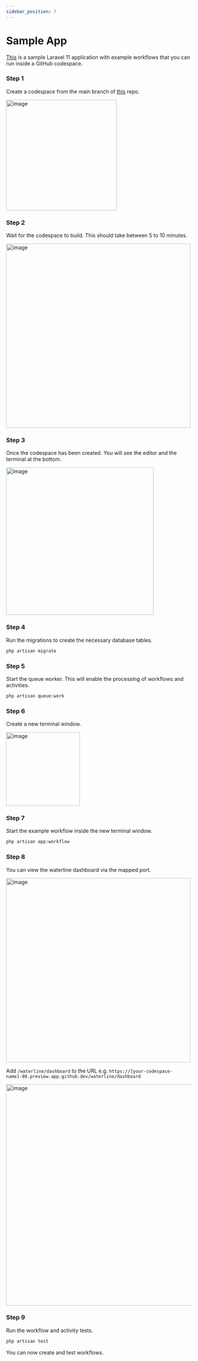 ```yaml
---
sidebar_position: 7
---
```


# Sample App

[This](https://github.com/laravel-workflow/sample-app) is a sample Laravel 11 application with example workflows that you can run inside a GitHub codespace.

### Step 1
Create a codespace from the main branch of [this](https://github.com/laravel-workflow/sample-app) repo.

<img src="https://user-images.githubusercontent.com/1130888/233664377-f300ad50-5436-4bb8-b172-c52e12047264.png" alt="image" width="300">

### Step 2
Wait for the codespace to build. This should take between 5 to 10 minutes.

<img src="https://user-images.githubusercontent.com/1130888/233664397-4ae156f3-f69b-406f-b6d4-4f9316684000.png" alt="image" width="500">

### Step 3
Once the codespace has been created. You will see the editor and the terminal at the bottom.

<img src="https://user-images.githubusercontent.com/1130888/233665550-1a4f2098-2919-4108-ac9f-bef1a9f2f47c.png" alt="image" width="400">

### Step 4
Run the migrations to create the necessary database tables.

```bash
php artisan migrate
```

### Step 5
Start the queue worker. This will enable the processing of workflows and activities.

```bash
php artisan queue:work
```

### Step 6
Create a new terminal window.

<img src="https://user-images.githubusercontent.com/1130888/233666917-029247c7-9e6c-46de-b304-27473fd34517.png" alt="image" width="200">

### Step 7
Start the example workflow inside the new terminal window.

```bash
php artisan app:workflow
```

### Step 8
You can view the waterline dashboard via the mapped port.

<img src="https://user-images.githubusercontent.com/1130888/233668485-b988e336-0462-4bbc-bb77-78c73df363b4.png" alt="image" width="500">

Add `/waterline/dashboard` to the URL e.g. `https://[your-codespace-name]-80.preview.app.github.dev/waterline/dashboard`

<img src="https://user-images.githubusercontent.com/1130888/233669600-3340ada6-5f73-4602-8d82-a81a9d43f883.png" alt="image" width="600">

### Step 9
Run the workflow and activity tests.

```bash
php artisan test
```

You can now create and test workflows.
